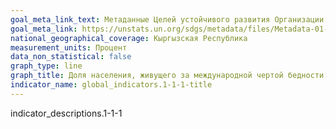 ```yaml
---
goal_meta_link_text: Метаданные Целей устойчивого развития Организации Объединённых Наций (pdf 894kB)
goal_meta_link: https://unstats.un.org/sdgs/metadata/files/Metadata-01-01-01a.pdf
national_geographical_coverage: Кыргызская Республика
measurement_units: Процент
data_non_statistical: false
graph_type: line
graph_title: Доля населения, живущего за международной чертой бедности
indicator_name: global_indicators.1-1-1-title
---
```

indicator_descriptions.1-1-1

